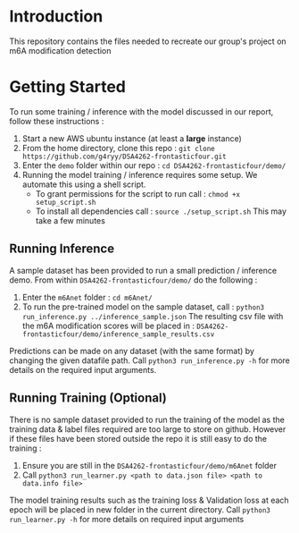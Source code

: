 # Introduction
This repository contains the files needed to recreate our group's project on m6A modification detection

# Getting Started
To run some training / inference with the model discussed in our report, follow these instructions : 

1. Start a new AWS ubuntu instance (at least a **large** instance) 
2. From the home directory, clone this repo : 
	`git clone https://github.com/g4ryy/DSA4262-frontasticfour.git`
3. Enter the `demo` folder within our repo : 
`cd DSA4262-frontasticfour/demo/`
4. Running the model training / inference requires some setup. We automate this using a shell script. 
	- To grant permissions for the script to run call : 
`chmod +x setup_script.sh`
	- To install all dependencies call : 
	 `source ./setup_script.sh`
	 This may take a few minutes 

## Running Inference
A sample dataset has been provided to run a small prediction / inference demo. From within `DSA4262-frontasticfour/demo/` do the following : 
1. Enter the `m6Anet` folder : 
`cd m6Anet/`
2. To run the pre-trained model on the sample dataset, call : 
`python3 run_inference.py ../inference_sample.json`
The resulting csv file with the m6A modification scores will be placed in :
 `DSA4262-frontasticfour/demo/inference_sample_results.csv`

Predictions can be made on any dataset (with the same format) by changing the given datafile path. Call `python3 run_inference.py -h` for more details on the required input arguments. 

## Running Training (Optional)
There is no sample dataset provided to run the training of the model as the training data & label files required are too large to store on github. However if these files have been stored outside the repo it is still easy to do the training : 

1. Ensure you are still in the `DSA4262-frontasticfour/demo/m6Anet` folder
2. Call `python3 run_learner.py <path to data.json file> <path to data.info file>`

The model training results such as the training loss & Validation loss at each epoch will be placed in new folder in the current directory. Call `python3 run_learner.py -h` for more details on required input arguments
